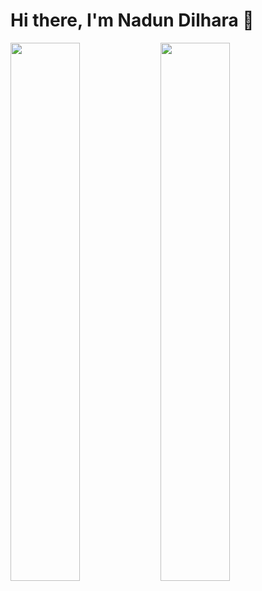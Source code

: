 # Hi there, I'm Nadun Dilhara 👋

<!--
**ndilhara/ndilhara** is a ✨ _special_ ✨ repository because its `README.md` (this file) appears on your GitHub profile.

Here are some ideas to get you started:

- 🔭 I’m currently working on ...
- 🌱 I’m currently learning ...
- 👯 I’m looking to collaborate on ...
- 🤔 I’m looking for help with ...
- 💬 Ask me about ...
- 📫 How to reach me: ...
- 😄 Pronouns: ...
- ⚡ Fun fact: ...
-->

<img align="left" width="47%" src="https://github-readme-stats.vercel.app/api?username=ndilhara&show_icons=true&theme=tokyonight"/>
<img align="left"   width="47%" src="https://github-readme-stats.vercel.app/api/top-langs/?username=ndilhara&layout=compact"/>

<!-- ![Anurag's GitHub stats](https://github-readme-stats.vercel.app/api?username=ndilhara&show_icons=true&theme=tokyonight) 
[![Top Langs](https://github-readme-stats.vercel.app/api/top-langs/?username=ndilhara&layout=compact)](https://github.com/anuraghazra/github-readme-stats) -->
